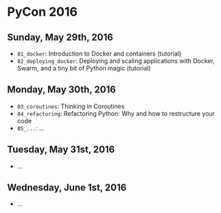 PyCon 2016
==========

Sunday, May 29th, 2016
----------------------
* `01_docker`: Introduction to Docker and containers (tutorial)
* `02_deploying_docker`: Deploying and scaling applications with Docker, Swarm,
  and a tiny bit of Python magic (tutorial)

Monday, May 30th, 2016
----------------------
* `03_coroutines`: Thinking in Coroutines
* `04_refactoring`: Refactoring Python: Why and how to restructure your code
* `05_...`: ...

Tuesday, May 31st, 2016
----------------------
* ...

Wednesday, June 1st, 2016
----------------------
* ...
